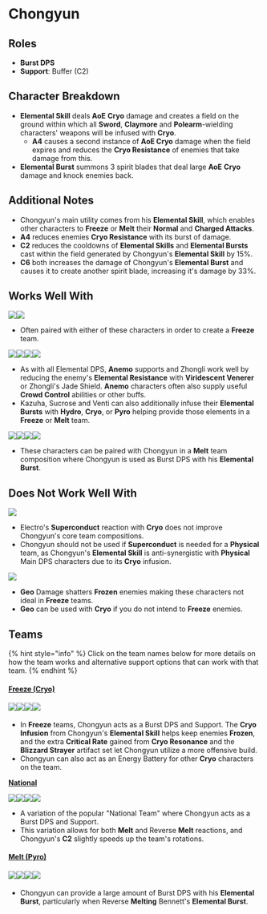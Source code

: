 # Chongyun

## Roles

* **Burst DPS**
* **Support**: Buffer (C2)

## Character Breakdown

* **Elemental Skill** deals **AoE** **Cryo** damage and creates a field on the ground within which all **Sword**, **Claymore** and **Polearm**-wielding characters' weapons will be infused with **Cryo**.
  * **A4** causes a second instance of **AoE Cryo** damage when the field expires and reduces the **Cryo Resistance** of enemies that take damage from this.
* **Elemental Burst** summons 3 spirit blades that deal large **AoE** **Cryo** damage and knock enemies back.

## **Additional Notes**

* Chongyun's main utility comes from his **Elemental Skill**, which enables other characters to **Freeze** or **Melt** their **Normal** and **Charged Attacks**.
* **A4** reduces enemies **Cryo Resistance** with its burst of damage.&#x20;
* **C2** reduces the cooldowns of **Elemental Skills** and **Elemental Bursts** cast within the field generated by Chongyun's **Elemental Skill** by 15%.
* **C6** both increases the damage of Chongyun's **Elemental Burst** and causes it to create another spirit blade, increasing it's damage by 33%.&#x20;

## Works Well With

![](../../.gitbook/assets/UI\_AvatarIcon\_Mona.png)![](../../.gitbook/assets/UI\_AvatarIcon\_Xingqiu.png)

* Often paired with either of these characters in order to create a **Freeze** team.

![](../../.gitbook/assets/UI\_AvatarIcon\_Kazuha.png)![](../../.gitbook/assets/UI\_AvatarIcon\_Sucrose.png)![](../../.gitbook/assets/UI\_AvatarIcon\_Venti.png)![](../../.gitbook/assets/UI\_AvatarIcon\_Zhongli.png)

* As with all Elemental DPS, **Anemo** supports and Zhongli work well by reducing the enemy's **Elemental Resistance** with **Viridescent Venerer** or Zhongli's Jade Shield. **Anemo** characters often also supply useful **Crowd Control** abilities or other buffs.
* Kazuha, Sucrose and Venti can also additionally infuse their **Elemental Bursts** with **Hydro**, **Cryo**, or **Pyro** helping provide those elements in a **Freeze** or **Melt** team.

&#x20;![](../../.gitbook/assets/UI\_AvatarIcon\_Bennett.png)![](../../.gitbook/assets/UI\_AvatarIcon\_Klee.png)![](../../.gitbook/assets/UI\_AvatarIcon\_Xiangling.png)![](../../.gitbook/assets/UI\_AvatarIcon\_Yanfei.png)

* These characters can be paired with Chongyun in a **Melt** team composition where Chongyun is used as Burst DPS with his **Elemental Burst**.

## Does Not Work Well With

![](../../.gitbook/assets/Element\_Electro.webp)

* Electro's **Superconduct** reaction with **Cryo** does not improve Chongyun's core team compositions.
* Chongyun should not be used if **Superconduct** is needed for a **Physical** team, as Chongyun's **Elemental Skill** is anti-synergistic with **Physical** Main DPS characters due to its **Cryo** infusion.

![](../../.gitbook/assets/Element\_Geo.webp)

* **Geo** Damage shatters **Frozen** enemies making these characters not ideal in **Freeze** teams.&#x20;
* **Geo** can be used with **Cryo** if you do not intend to **Freeze** enemies.

## Teams

{% hint style="info" %}
Click on the team names below for more details on how the team works and alternative support options that can work with that team.
{% endhint %}

#### [Freeze (Cryo)](../../teams/freeze.md)

#### ![](../../.gitbook/assets/UI\_AvatarIcon\_Rosaria.png)![](../../.gitbook/assets/UI\_AvatarIcon\_Mona.png)![](../../.gitbook/assets/UI\_AvatarIcon\_Chongyun.png)![](../../.gitbook/assets/UI\_AvatarIcon\_Kazuha.png)

* In **Freeze** teams, Chongyun acts as a Burst DPS and Support. The **Cryo Infusion** from Chongyun's **Elemental Skill** helps keep enemies **Frozen**, and the extra **Critical Rate** gained from **Cryo Resonance** and the **Blizzard Strayer** artifact set let Chongyun utilize a more offensive build.
* Chongyun can also act as an Energy Battery for other **Cryo** characters on the team.

[**National**](../../teams/national.md)

![](../../.gitbook/assets/UI\_AvatarIcon\_Xiangling.png)![](../../.gitbook/assets/UI\_AvatarIcon\_Xingqiu.png)![](../../.gitbook/assets/UI\_AvatarIcon\_Chongyun.png)![](../../.gitbook/assets/UI\_AvatarIcon\_Bennett.png)

* A variation of the popular "National Team" where Chongyun acts as a Burst DPS and Support.
* This variation allows for both **Melt** and Reverse **Melt** reactions, and Chongyun's **C2** slightly speeds up the team's rotations.&#x20;

#### [Melt (Pyro) ](../../teams/melt.md)

#### &#x20;![](../../.gitbook/assets/UI\_AvatarIcon\_Yoimiya.png)![](../../.gitbook/assets/UI\_AvatarIcon\_Chongyun.png)![](../../.gitbook/assets/UI\_AvatarIcon\_Kazuha.png)![](../../.gitbook/assets/UI\_AvatarIcon\_Bennett.png)

* Chongyun can provide a large amount of Burst DPS with his **Elemental Burst**, particularly when Reverse **Melting** Bennett's **Elemental Burst**.
